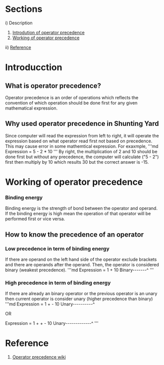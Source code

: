 # Sections
i) Description
1. [Introdution of operator precedence](#IntrOfOpPre)
2. [Working of operator precedence](#WorkOfOpPre) 

ii) [Reference](#ref) 

# <a name="IntrOfOpPre"></a> Introducction
## What is operator precedence?
Operator precedence is an order of operations which reflects the convention of 
which operation should be done first for any given mathematical expression.

## Why used operator precedence in Shunting Yard
Since computer will read the expression from left to right, it will operate the
expression based on what operator read first not based on precedence. This may
cause error in some mathemtical expression. For exaxmple,
'''md
Expression = 5 - 2 * 10
'''
By right, the multiplication of 2 and 10 should be done first but without any
precedence, the computer will calculate ("5 - 2") first then multiply by 10
which results 30 but the correct answer is -15.

# <a name="WorkOfOpPre"></a> Working of operator precedence
### Binding energy
Binding energy is the strength of bond between the operator and operand. If the
binding energy is high mean the operation of that operator will be performed first
or vice versa.

## How to know the precedence of an operator
### Low precedence in term of binding energy
If there are operand on the left hand side of the operator exclude brackets and
there are operands after the operand. Then, the operator is considered binary
(weakest precedence).
'''md
Expression = 1 + 10
  Binary-------^
'''

### High precedence in term of binding energy
If there are already an binary operator or the previous operator is an unary then 
current operator is consider unary (higher precedence than binary) 
'''md
Expression = 1 + - 10
  Unary----------^
  
  OR
  
 Expression = 1 + + - 10
  Unary-------------^ 
'''
# <a name="ref"></a> Reference
1. [Operator precedence wiki](https://en.wikipedia.org/wiki/Order_of_operations)
